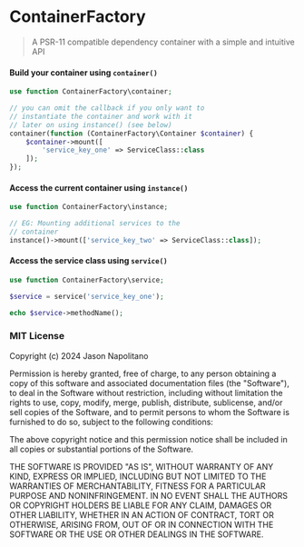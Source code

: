 # ContainerFactory
> A PSR-11 compatible dependency container with a simple and intuitive API

#### Build your container using `container()`
```php
use function ContainerFactory\container;

// you can omit the callback if you only want to
// instantiate the container and work with it
// later on using instance() (see below)
container(function (ContainerFactory\Container $container) {
    $container->mount([
        'service_key_one' => ServiceClass::class
    ]);
});
```

#### Access the current container using `instance()`
```php
use function ContainerFactory\instance;

// EG: Mounting additional services to the
// container
instance()->mount(['service_key_two' => ServiceClass::class]);
```

#### Access the service class using `service()`
```php
use function ContainerFactory\service;

$service = service('service_key_one');

echo $service->methodName();
```
### MIT License

Copyright (c) 2024 Jason Napolitano

Permission is hereby granted, free of charge, to any person obtaining a copy
of this software and associated documentation files (the "Software"), to deal
in the Software without restriction, including without limitation the rights
to use, copy, modify, merge, publish, distribute, sublicense, and/or sell
copies of the Software, and to permit persons to whom the Software is
furnished to do so, subject to the following conditions:

The above copyright notice and this permission notice shall be included in all
copies or substantial portions of the Software.

THE SOFTWARE IS PROVIDED "AS IS", WITHOUT WARRANTY OF ANY KIND, EXPRESS OR
IMPLIED, INCLUDING BUT NOT LIMITED TO THE WARRANTIES OF MERCHANTABILITY,
FITNESS FOR A PARTICULAR PURPOSE AND NONINFRINGEMENT. IN NO EVENT SHALL THE
AUTHORS OR COPYRIGHT HOLDERS BE LIABLE FOR ANY CLAIM, DAMAGES OR OTHER
LIABILITY, WHETHER IN AN ACTION OF CONTRACT, TORT OR OTHERWISE, ARISING FROM,
OUT OF OR IN CONNECTION WITH THE SOFTWARE OR THE USE OR OTHER DEALINGS IN THE
SOFTWARE.

